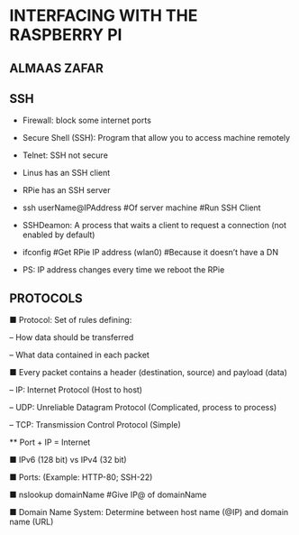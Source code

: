 # INTERFACING WITH THE RASPBERRY PI

## ALMAAS ZAFAR

## SSH

* Firewall: block some internet ports

* Secure Shell (SSH): Program that allow you to access machine remotely

* Telnet: SSH not secure

* Linus has an SSH client

* RPie has an SSH server

* ssh userName@IPAddress #Of server machine #Run SSH Client

* SSHDeamon: A process that waits a client to request a connection (not enabled by default)

* ifconfig #Get RPie IP address (wlan0) #Because it doesn’t have a DN

* PS: IP address changes every time we reboot the RPie


## PROTOCOLS

■ Protocol: Set of rules defining:

  – How data should be transferred

  – What data contained in each packet

■ Every packet contains a header (destination, source) and payload (data)

 – IP: Internet Protocol (Host to host)

 – UDP: Unreliable Datagram Protocol (Complicated, process to process)

 – TCP: Transmission Control Protocol (Simple)

** Port + IP = Internet

■ IPv6 (128 bit) vs IPv4 (32 bit)

■ Ports: (Example: HTTP-80; SSH-22)

■ nslookup domainName #Give IP@ of domainName

■ Domain Name System: Determine between host name (@IP) and domain name (URL)
